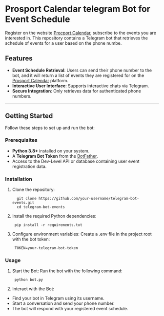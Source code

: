 # Prosport Calendar telegram Bot for Event Schedule

Register on the website [Procport Calendar](https://dev-level.ru/), subscribe to the events you are interested in.
This repository contains a Telegram bot that retrieves the schedule of events for a user based on the phone numbe.

## Features

- **Event Schedule Retrieval**: Users can send their phone number to the bot, and it will return a list of events they are registered for on the [Prosport Calendar](https://dev-level.ru/) platform.
- **Interactive User Interface**: Supports interactive chats via Telegram.
- **Secure Integration**: Only retrieves data for authenticated phone numbers.

---

## Getting Started

Follow these steps to set up and run the bot:

### Prerequisites

- **Python 3.8+** installed on your system.
- A **Telegram Bot Token** from the [BotFather](https://core.telegram.org/bots#botfather).
- Access to the Dev-Level API or database containing user event registration data.

### Installation

1. Clone the repository:

         git clone https://github.com/your-username/telegram-bot-events.git
         cd telegram-bot-events

2. Install the required Python dependencies:


        pip install -r requirements.txt


3. Configure environment variables:
Create a .env file in the project root with the bot token:

        TOKEN=your-telegram-bot-token

### Usage
1. Start the Bot:
Run the bot with the following command:

        python bot.py

2. Interact with the Bot:

- Find your bot in Telegram using its username.
- Start a conversation and send your phone number.
- The bot will respond with your registered event schedule.
